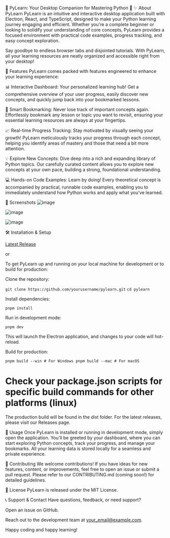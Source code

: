 🐍 PyLearn: Your Desktop Companion for Mastering Python 🚀
✨ About PyLearn
PyLearn is an intuitive and interactive desktop application built with Electron, React, and TypeScript, designed to make your Python learning journey engaging and efficient. Whether you're a complete beginner or looking to solidify your understanding of core concepts, PyLearn provides a focused environment with practical code examples, progress tracking, and easy concept exploration.

Say goodbye to endless browser tabs and disjointed tutorials. With PyLearn, all your learning resources are neatly organized and accessible right from your desktop!

🚀 Features
PyLearn comes packed with features engineered to enhance your learning experience:

📊 Interactive Dashboard: Your personalized learning hub! Get a comprehensive overview of your user progress, easily discover new concepts, and quickly jump back into your bookmarked lessons.

🔖 Smart Bookmarking: Never lose track of important concepts again. Effortlessly bookmark any lesson or topic you want to revisit, ensuring your essential learning resources are always at your fingertips.

📈 Real-time Progress Tracking: Stay motivated by visually seeing your growth! PyLearn meticulously tracks your progress through each concept, helping you identify areas of mastery and those that need a bit more attention.

💡 Explore New Concepts: Dive deep into a rich and expanding library of Python topics. Our carefully curated content allows you to explore new concepts at your own pace, building a strong, foundational understanding.

💻 Hands-on Code Examples: Learn by doing! Every theoretical concept is accompanied by practical, runnable code examples, enabling you to immediately understand how Python works and apply what you've learned.

📸 Screenshots
![image](https://github.com/user-attachments/assets/5b0b5fae-bd26-403f-91f0-e8a2e8d18c79)

![image](https://github.com/user-attachments/assets/0601dc1d-9216-4f9a-8a0a-f5f491e18c6c)

![image](https://github.com/user-attachments/assets/7ff507d7-a05f-4d94-98dd-b4008e5ef133)

🛠️ Installation & Setup

[Latest Release](https://github.com/karthik8t/pylearn/releases)

or

To get PyLearn up and running on your local machine for development or to build for production:

Clone the repository:

`git clone https://github.com/yourusername/pylearn.git`
`cd pylearn`

Install dependencies:

`pnpm install`

Run in development mode:

`pnpm dev`

This will launch the Electron application, and changes to your code will hot-reload.

Build for production:

`pnpm build --win # For Windows
pnpm build --mac # For macOS`
# Check your package.json scripts for specific build commands for other platforms (linux)

The production build will be found in the dist folder. For the latest releases, please visit our Releases page.

📖 Usage
Once PyLearn is installed or running in development mode, simply open the application. You'll be greeted by your dashboard, where you can start exploring Python concepts, track your progress, and manage your bookmarks. All your learning data is stored locally for a seamless and private experience.

🙌 Contributing
We welcome contributions! If you have ideas for new features, content, or improvements, feel free to open an issue or submit a pull request. Please refer to our CONTRIBUTING.md (coming soon!) for detailed guidelines.

📄 License
PyLearn is released under the MIT License.

📞 Support & Contact
Have questions, feedback, or need support?

Open an issue on GitHub.

Reach out to the development team at your_email@example.com.

Happy coding and happy learning!
